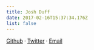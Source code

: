```yaml
---
title: Josh Duff
date: 2017-02-16T15:37:34.176Z
list: false
---
```


[Github](https://github.com/TehShrike/) &#11825; [Twitter](https://twitter.com/TehShrike) &#11825; [Email](mailto:me@JoshDuff.com)
